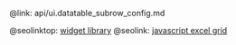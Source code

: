 @link: api/ui.datatable_subrow_config.md

@seolinktop: [widget library](https://webix.com)
@seolink: [javascript excel grid](https://webix.com/widget/excel_viewer/)